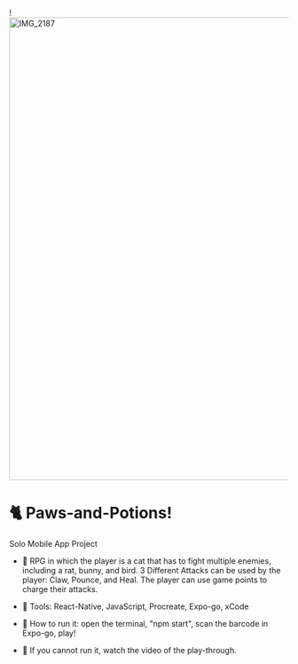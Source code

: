 !<img width="834" alt="IMG_2187" src="https://github.com/user-attachments/assets/c79a1d55-1cf6-49d6-9595-7fa53429acb4">
# 🐈 Paws-and-Potions!
Solo Mobile App Project 

- 🐁 RPG in which the player is a cat that has to fight multiple enemies, including a rat, bunny, and bird. 3 Different Attacks can be used by the player: Claw, Pounce, and Heal. The player can use game points to charge their attacks. 
  
- 🦢 Tools: React-Native, JavaScript, Procreate, Expo-go, xCode

- 🥥 How to run it: open the terminal, "npm start", scan the barcode in Expo-go, play!
  
- 🧸 If you cannot run it, watch the video of the play-through. 
